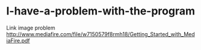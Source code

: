 # I-have-a-problem-with-the-program
Link image problem http://www.mediafire.com/file/w7150579f8rmh18/Getting_Started_with_MediaFire.pdf
